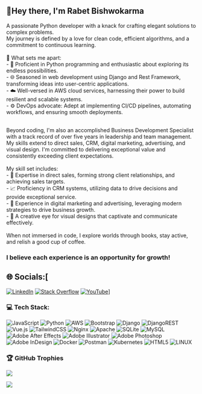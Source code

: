 ## 👋Hey there, I'm Rabet Bishwokarma

A passionate Python developer with a knack for crafting elegant solutions to complex problems. <br>My journey is defined by a love for clean code, efficient algorithms, and a commitment to continuous learning.<br><br>🚀 What sets me apart:<br>- 🐍 Proficient in Python programming and enthusiastic about exploring its endless possibilities.<br>- 🌐 Seasoned in web development using Django and Rest Framework, transforming ideas into user-centric applications.<br>- ☁️ Well-versed in AWS cloud services, harnessing their power to build resilient and scalable systems.<br>- ⚙️ DevOps advocate: Adept at implementing CI/CD pipelines, automating workflows, and ensuring smooth deployments.<br>

<br>Beyond coding, I'm also an accomplished Business Development Specialist with a track record of over five years in leadership and team management. My skills extend to direct sales, CRM, digital marketing, advertising, and visual design. I'm committed to delivering exceptional value and consistently exceeding client expectations.<br><br>My skill set includes:<br>- 💎 Expertise in direct sales, forming strong client relationships, and achieving sales targets.<br>- 📈 Proficiency in CRM systems, utilizing data to drive decisions and provide exceptional service.<br>- 📣 Experience in digital marketing and advertising, leveraging modern strategies to drive business growth.<br>- 🎨 A creative eye for visual designs that captivate and communicate effectively.<br><br>When not immersed in code, I explore worlds through books, stay active, and relish a good cup of coffee. <br>

### I believe each experience is an opportunity for growth!

## 🌐 Socials:[
[![LinkedIn](https://img.shields.io/badge/LinkedIn-%230077B5.svg?logo=linkedin&logoColor=white)](https://linkedin.com/in/rabet-b-740860185) [![Stack Overflow](https://img.shields.io/badge/-Stackoverflow-FE7A16?logo=stack-overflow&logoColor=white)](https://stackoverflow.com/users/rabetbishwokarma) [![YouTube](https://img.shields.io/badge/YouTube-%23FF0000.svg?logo=YouTube&logoColor=white)](https://youtube.com/@gurkhastream)]

### 💻 Tech Stack:
![JavaScript](https://img.shields.io/badge/javascript-%23323330.svg?style=for-the-badge&logo=javascript&logoColor=%23F7DF1E) ![Python](https://img.shields.io/badge/python-3670A0?style=for-the-badge&logo=python&logoColor=ffdd54) ![AWS](https://img.shields.io/badge/AWS-%23FF9900.svg?style=for-the-badge&logo=amazon-aws&logoColor=white) ![Bootstrap](https://img.shields.io/badge/bootstrap-%23563D7C.svg?style=for-the-badge&logo=bootstrap&logoColor=white) ![Django](https://img.shields.io/badge/django-%23092E20.svg?style=for-the-badge&logo=django&logoColor=white) ![DjangoREST](https://img.shields.io/badge/DJANGO-REST-ff1709?style=for-the-badge&logo=django&logoColor=white&color=ff1709&labelColor=gray) ![Vue.js](https://img.shields.io/badge/vuejs-%2335495e.svg?style=for-the-badge&logo=vuedotjs&logoColor=%234FC08D) ![TailwindCSS](https://img.shields.io/badge/tailwindcss-%2338B2AC.svg?style=for-the-badge&logo=tailwind-css&logoColor=white) ![Nginx](https://img.shields.io/badge/nginx-%23009639.svg?style=for-the-badge&logo=nginx&logoColor=white) ![Apache](https://img.shields.io/badge/apache-%23D42029.svg?style=for-the-badge&logo=apache&logoColor=white) ![SQLite](https://img.shields.io/badge/sqlite-%2307405e.svg?style=for-the-badge&logo=sqlite&logoColor=white) ![MySQL](https://img.shields.io/badge/mysql-%2300f.svg?style=for-the-badge&logo=mysql&logoColor=white) ![Adobe After Effects](https://img.shields.io/badge/Adobe%20After%20Effects-9999FF.svg?style=for-the-badge&logo=Adobe%20After%20Effects&logoColor=white) ![Adobe Illustrator](https://img.shields.io/badge/adobeillustrator-%23FF9A00.svg?style=for-the-badge&logo=adobeillustrator&logoColor=white) ![Adobe Photoshop](https://img.shields.io/badge/adobephotoshop-%2331A8FF.svg?style=for-the-badge&logo=adobephotoshop&logoColor=white) ![Adobe InDesign](https://img.shields.io/badge/Adobe%20InDesign-49021F?style=for-the-badge&logo=adobeindesign&logoColor=white) ![Docker](https://img.shields.io/badge/docker-%230db7ed.svg?style=for-the-badge&logo=docker&logoColor=white) ![Postman](https://img.shields.io/badge/Postman-FF6C37?style=for-the-badge&logo=postman&logoColor=white) ![Kubernetes](https://img.shields.io/badge/kubernetes-%23326ce5.svg?style=for-the-badge&logo=kubernetes&logoColor=white) ![HTML5](https://img.shields.io/badge/html5-%23E34F26.svg?style=for-the-badge&logo=html5&logoColor=white) ![LINUX](https://img.shields.io/badge/Linux-FCC624?style=for-the-badge&logo=linux&logoColor=black)

### 🏆 GitHub Trophies
![](https://github-profile-trophy.vercel.app/?username=rabetbishwokarma&theme=darkhub&no-frame=true&no-bg=true&margin-w=4)

[![](https://visitcount.itsvg.in/api?id=rabetbishwokarma&icon=0&color=9)](https://visitcount.itsvg.in)


